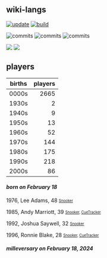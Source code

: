 ## wiki-langs
[![update](https://github.com/dreamerminsk/wiki-langs/actions/workflows/update-tables.yml/badge.svg)](https://github.com/dreamerminsk/wiki-langs/actions/workflows/update-tables.yml)
[![build](https://github.com/dreamerminsk/wiki-langs/actions/workflows/build.yml/badge.svg)](https://github.com/dreamerminsk/wiki-langs/actions/workflows/build.yml)

![commits](https://img.shields.io/github/commit-activity/y/dreamerminsk/wiki-langs)
![commits](https://img.shields.io/github/commit-activity/m/dreamerminsk/wiki-langs)
![commits](https://img.shields.io/github/commit-activity/w/dreamerminsk/wiki-langs)

![](https://img.shields.io/github/languages/code-size/dreamerminsk/wiki-langs)
![](https://img.shields.io/github/repo-size/dreamerminsk/wiki-langs)

## players
| births | players |
| :----: | ------: |
| 0000s | 2665 |
| 1930s | 2 |
| 1940s | 9 |
| 1950s | 13 |
| 1960s | 52 |
| 1970s | 144 |
| 1980s | 175 |
| 1990s | 218 |
| 2000s | 86 |

#### ***born on February 18***
1976, Lee Adams, 48 <sub><sup>[Snooker](http://www.snooker.org/res/index.asp?player=2686)</sup></sub>

1985, Andy Marriott, 39 <sub><sup>[Snooker](http://www.snooker.org/res/index.asp?player=913), [CueTracker](http://cuetracker.net/Players/andy-marriott/)</sup></sub>

1992, Joshua Saywell, 32 <sub><sup>[Snooker](http://www.snooker.org/res/index.asp?player=2362)</sup></sub>

1996, Ronnie Blake, 28 <sub><sup>[Snooker](http://www.snooker.org/res/index.asp?player=2192), [CueTracker](http://cuetracker.net/Players/ronnie-blake/)</sup></sub>


#### ***milleversary on February 18, 2024***



